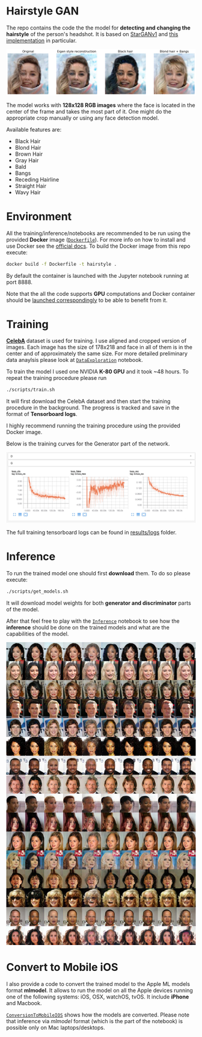 # Hairstyle GAN

The repo contains the code the the model for **detecting and changing the hairstyle** of the person's headshot. It is based on [StarGANv1](https://arxiv.org/pdf/1711.09020.pdf) and [this implementation](https://github.com/yunjey/stargan) in particular.

![results image](results/example.jpg?raw=true)

The model works with **128x128 RGB images** where the face is located in the center of the frame and takes the most part of it. One might do the appropriate crop manually or using any face detection model.

Available features are:
* Black Hair
* Blond Hair
* Brown Hair
* Gray Hair
* Bald
* Bangs
* Receding Hairline
* Straight Hair
* Wavy Hair

# Environment

All the training/inference/notebooks are recommended to be run using the provided **Docker** image ([`Dockerfile`](./Dockerfile)). For more info on how to install and use Docker see the [official docs](https://docs.docker.com). To build the Docker image from this repo execute:
```bash
docker build -f Dockerfile -t hairstyle .
```
By default the container is launched with the Jupyter notebook running at port 8888.

Note that the all the code supports **GPU** computations and Docker container should be [launched correspondingly](https://github.com/NVIDIA/nvidia-docker/wiki/Installation-(Native-GPU-Support)) to be able to benefit from it.

# Training

[**CelebA**](http://mmlab.ie.cuhk.edu.hk/projects/CelebA.html) dataset is used for training. I use aligned and cropped version of images. Each image has the size of 178x218 and face in all of them is in the center and of approximately the same size. For more detailed preliminary data anaylsis please look at [`DataExploration`](./notebooks/01_DataExploration.ipynb) notebook.

To train the model I used one NVIDIA **K-80 GPU** and it took ~48 hours. To repeat the training procedure please run
```bash
./scripts/train.sh
```
It will first download the CelebA dataset and then start the training procedure in the background. The progress is tracked and save in the format of **Tensorboard logs**.

I highly recommend running the training procedure using the provided Docker image.

Below is the training curves for the Generator part of the network.

![training curves](results/loss_graphs.jpg?raw=true)

The full training tensorboard logs can be found in [results/logs](./results/logs) folder.

# Inference

To run the trained model one should first **download** them. To do so please execute:
```bash
./scripts/get_models.sh
```
It will download model weights for both **generator and discriminator** parts of the model.

After that feel free to play with the [`Inference`](./notebooks/02_Inference.ipynb) notebook to see how the **inference** should be done on the trained models and what are the capabilities of the model.

![grid of inference examples](results/grid.jpg?raw=true)

# Convert to Mobile iOS

I also provide a code to convert the trained model to the Apple ML models format **mlmodel**. It allows to run the model on all the Apple devices running one of the following systems: iOS, OSX, watchOS, tvOS. It include **iPhone** and Macbook.

[`ConversionToMobileIOS`](./notebooks/03_ConversionToMobileIOS.ipynb) shows how the models are converted. Please note that inference via *mlmodel* format (which is the part of the notebook) is possible only on Mac laptops/desktops.
